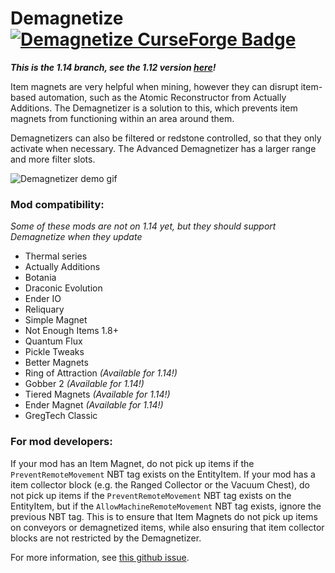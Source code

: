 # Demagnetize [![Demagnetize CurseForge Badge](http://cf.way2muchnoise.eu/full_demagnetize_magnets%20demagnetized.svg)](https://www.curseforge.com/minecraft/mc-mods/demagnetize)
***This is the 1.14 branch, see the 1.12 version [here](https://github.com/comp500/Demagnetize/tree/1.12)!***

Item magnets are very helpful when mining, however they can disrupt item-based automation, such as the Atomic Reconstructor from Actually Additions. The Demagnetizer is a solution to this, which prevents item magnets from functioning within an area around them.

Demagnetizers can also be filtered or redstone controlled, so that they only activate when necessary. The Advanced Demagnetizer has a larger range and more filter slots.

![Demagnetizer demo gif](https://i.imgur.com/T0QpQ6r.gif)

### Mod compatibility:
*Some of these mods are not on 1.14 yet, but they should support Demagnetize when they update*

- Thermal series
- Actually Additions
- Botania
- Draconic Evolution
- Ender IO
- Reliquary
- Simple Magnet
- Not Enough Items 1.8+
- Quantum Flux
- Pickle Tweaks
- Better Magnets
- Ring of Attraction *(Available for 1.14!)*
- Gobber 2 *(Available for 1.14!)*
- Tiered Magnets *(Available for 1.14!)*
- Ender Magnet *(Available for 1.14!)*
- GregTech Classic

### For mod developers:
If your mod has an Item Magnet, do not pick up items if the `PreventRemoteMovement` NBT tag exists on the EntityItem.
If your mod has a item collector block (e.g. the Ranged Collector or the Vacuum Chest), do not pick up items if the `PreventRemoteMovement` NBT tag exists on the EntityItem, but if the `AllowMachineRemoteMovement` NBT tag exists, ignore the previous NBT tag. This is to ensure that Item Magnets do not pick up items on conveyors or demagnetized items, while also ensuring that item collector blocks are not restricted by the Demagnetizer.

For more information, see [this github issue](https://github.com/CoFH/Feedback/issues/1243#issuecomment-414012846).
